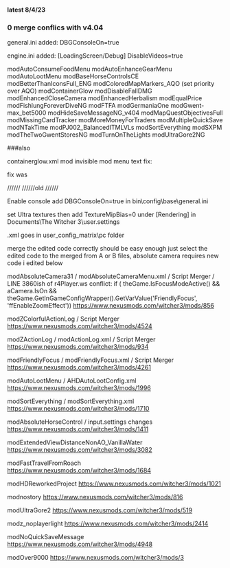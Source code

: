 #### latest 8/4/23
### 0 merge conflics with v4.04


general.ini added:
DBGConsoleOn=true

engine.ini added:
[LoadingScreen/Debug]
DisableVideos=true


modAutoConsumeFoodMenu
modAutoEnhanceGearMenu
modAutoLootMenu
modBaseHorseControlsCE
modBetterThanIconsFull_ENG
modColoredMapMarkers_AQO   (set priority over AQO)
modContainerGlow
modDisableFallDMG
modEnhancedCloseCamera
modEnhancedHerbalism
modEqualPrice
modFishlungForeverDiveNG
modFTFA
modGermaniaOne
modGwent-max_bet5000
modHideSaveMessageNG_v404
modMapQuestObjectivesFull
modMissingCardTracker
modMoreMoneyForTraders
modMultipleQuickSave
modNTakTime
modPJ002_BalancedITMLVLs
modSortEverything
modSXPM
modTheTwoGwentStoresNG
modTurnOnTheLights
modUltraGore2NG


###also

containerglow.xml mod invisible mod menu text fix:

fix
<Group id="ModContainerGlow" displayName="Mods.lego.containerglow">
was
<Group id="ModContainerGlow" displayName="Mods.lego.containerglow" tags="customNames;customDisplayName">














//////
//////old
//////

Enable console add DBGConsoleOn=true in bin\config\base\general.ini 

set Ultra textures then add TextureMipBias=0 under [Rendering] in Documents\The Witcher 3\user.settings

.xml goes in user_config_matrix\pc folder

merge the edited code correctly should be easy enough just select the edited code to the merged from A or B files, absolute camera requires new code i edited below 

modAbsoluteCamera31 / modAbsoluteCameraMenu.xml / Script Merger / LINE 3860ish of r4Player.ws conflict: if ( theGame.IsFocusModeActive() && aCamera.IsOn && theGame.GetInGameConfigWrapper().GetVarValue('FriendlyFocus', 'ffEnableZoomEffect'))
https://www.nexusmods.com/witcher3/mods/856

modZColorfulActionLog / Script Merger 
https://www.nexusmods.com/witcher3/mods/4524

modZActionLog / modActionLog.xml / Script Merger     
https://www.nexusmods.com/witcher3/mods/934

modFriendlyFocus / modFriendlyFocus.xml / Script Merger
https://www.nexusmods.com/witcher3/mods/4261

modAutoLootMenu / AHDAutoLootConfig.xml 
https://www.nexusmods.com/witcher3/mods/1996

modSortEverything / modSortEverything.xml
https://www.nexusmods.com/witcher3/mods/1710

modAbsoluteHorseControl / input.settings changes
https://www.nexusmods.com/witcher3/mods/1411

modExtendedViewDistanceNonAO_VanillaWater
https://www.nexusmods.com/witcher3/mods/3082

modFastTravelFromRoach
https://www.nexusmods.com/witcher3/mods/1684

modHDReworkedProject
https://www.nexusmods.com/witcher3/mods/1021

modnostory
https://www.nexusmods.com/witcher3/mods/816

modUltraGore2
https://www.nexusmods.com/witcher3/mods/519

modz_noplayerlight
https://www.nexusmods.com/witcher3/mods/2414

modNoQuickSaveMessage
https://www.nexusmods.com/witcher3/mods/4948

modOver9000
https://www.nexusmods.com/witcher3/mods/3
